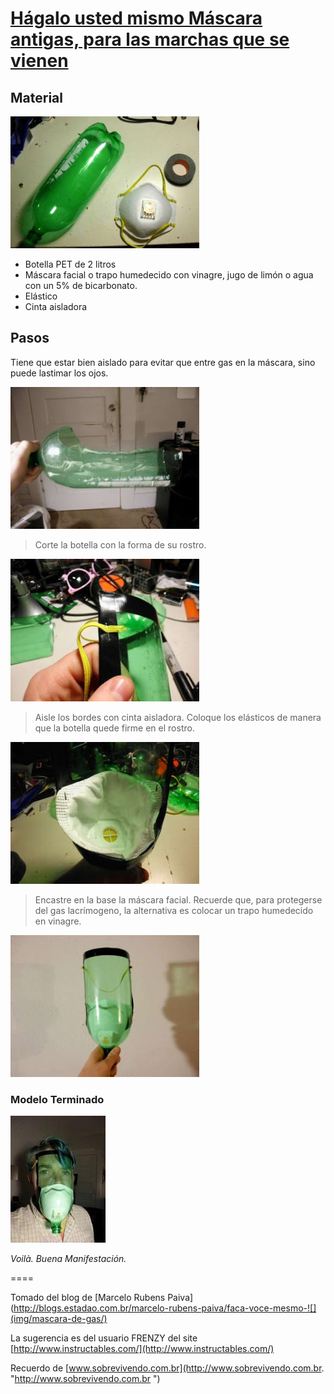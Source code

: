 # [Hágalo usted mismo Máscara antigas, para las marchas que se vienen](https://blognooficial.wordpress.com/2013/06/16/hagalo-ud-mismo-img/mascara-antigas-para-las-marchas-que-se-vienen/)

## Material

![materiales](img/mascara-1_1.png)

* Botella PET de 2 litros
* Máscara facial o trapo humedecido con vinagre, jugo de limón o agua con un 5% de bicarbonato.
* Elástico 
* Cinta aisladora

## Pasos

Tiene que estar bien aislado para evitar que entre gas en la máscara, sino puede lastimar los ojos.

![](img/mascara-2_2.png)

> Corte la botella con la forma de su rostro.

![](img/mascara-2_3.png)

> Aisle los bordes con cinta aisladora. Coloque los elásticos de manera que la botella quede firme en el rostro.

![](img/mascara-2_4.png)

> Encastre en la base la máscara facial. 
> Recuerde que, para protegerse del gas lacrímogeno, la alternativa es colocar un trapo humedecido en vinagre.

![](img/mascara-3_5.png)

### Modelo Terminado

![terminado](img/mascara-3_6.png)

*Voilà. Buena Manifestación.*

====

Tomado del blog de [Marcelo Rubens Paiva](http://blogs.estadao.com.br/marcelo-rubens-paiva/faca-voce-mesmo-![](img/mascara-de-gas/)

La sugerencia es del usuario FRENZY del site [http://www.instructables.com/](http://www.instructables.com/)

Recuerdo de [www.sobrevivendo.com.br](http://www.sobrevivendo.com.br. "http://www.sobrevivendo.com.br ")
